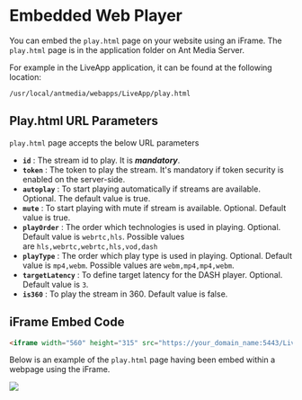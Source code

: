 # Embedded Web Player

You can embed the ```play.html``` page on your website using an iFrame. The ```play.html``` page is in the application folder on Ant Media Server. 

For example in the LiveApp application, it can be found at the following location:

```shell
/usr/local/antmedia/webapps/LiveApp/play.html
```

## Play.html URL Parameters

```play.html``` page accepts the below URL parameters

*   **```id```** : The stream id to play. It is ***mandatory***.
*   **```token```** : The token to play the stream. It's mandatory if token security is enabled on the server-side.
*   **```autoplay```** : To start playing automatically if streams are available. Optional. The default value is true.
*   **```mute```** : To start playing with mute if stream is available. Optional. Default value is true.
*   **```playOrder```** : The order which technologies is used in playing. Optional. Default value is ```webrtc,hls```. Possible values are ```hls,webrtc,webrtc,hls,vod,dash```
*   **```playType```** : The order which play type is used in playing. Optional. Default value is ```mp4,webm```. Possible values are ```webm,mp4,mp4,webm```.
*   **```targetLatency```** : To define target latency for the DASH player. Optional. Default value is ```3```.
*   **```is360```** : To play the stream in 360. Default value is false.

## iFrame Embed Code 

```html
<iframe width="560" height="315" src="https://your_domain_name:5443/LiveApp/play.html?id=125214322064017559554903" frameborder="0" allowfullscreen></iframe>
```

Below is an example of the ```play.html``` page having been embed within a webpage using the iFrame. 

![](@site/static/img/embedded-player-example.png)

